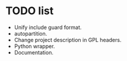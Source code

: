 TODO list
=========

* Unify include guard format.
* autopartition.
* Change project description in GPL headers.
* Python wrapper.
* Documentation.
